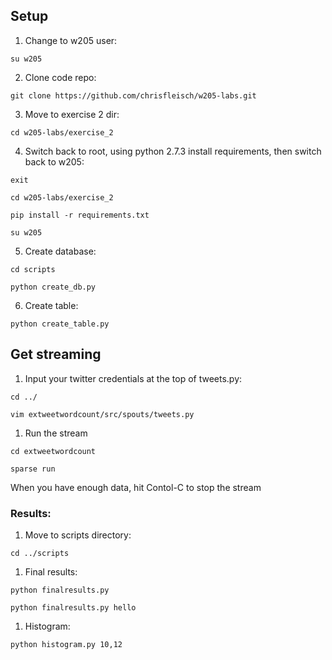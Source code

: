 ## Setup

1. Change to w205 user:

  ```
  su w205
  ```

2. Clone code repo:

  ```
  git clone https://github.com/chrisfleisch/w205-labs.git
  ```

3. Move to exercise 2 dir:

 `cd w205-labs/exercise_2`

4. Switch back to root, using python 2.7.3 install requirements, then switch back to w205:

 `exit`

 `cd w205-labs/exercise_2`

 `pip install -r requirements.txt`

 `su w205`

5. Create database:

 `cd scripts`

 `python create_db.py`

6. Create table:

 ```
 python create_table.py
 ```

## Get streaming

 1. Input your twitter credentials at the top of tweets.py:

 `cd ../`

 `vim extweetwordcount/src/spouts/tweets.py`

 1. Run the stream

 `cd extweetwordcount`

 `sparse run`

 When you have enough data, hit Contol-C to stop the stream

### Results:

1. Move to scripts directory:

 `cd ../scripts`

1. Final results:

 `python finalresults.py`

 `python finalresults.py hello`

1. Histogram:

 `python histogram.py 10,12`
